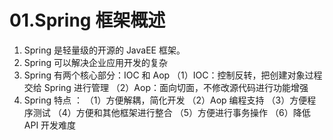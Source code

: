 # 01.Spring 框架概述

1. Spring 是轻量级的开源的 JavaEE 框架。
2. Spring 可以解决企业应用开发的复杂
3. Spring 有两个核心部分：IOC 和 Aop
   （1）IOC：控制反转，把创建对象过程交给 Spring 进行管理
   （2）Aop：面向切面，不修改源代码进行功能增强
4. Spring 特点 ：
   （1）方便解耦，简化开发
   （2）Aop 编程支持
   （3）方便程序测试
   （4）方便和其他框架进行整合
   （5）方便进行事务操作
   （6）降低 API 开发难度
 
 
 <git-talk/>